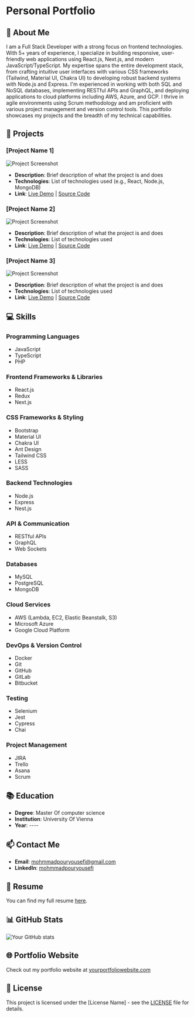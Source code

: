 # Personal Portfolio

## 👋 About Me

I am a Full Stack Developer with a strong focus on frontend technologies. With 5+ years of experience, I specialize in building responsive, user-friendly web applications using React.js, Next.js, and modern JavaScript/TypeScript. My expertise spans the entire development stack, from crafting intuitive user interfaces with various CSS frameworks (Tailwind, Material UI, Chakra UI) to developing robust backend systems with Node.js and Express. I'm experienced in working with both SQL and NoSQL databases, implementing RESTful APIs and GraphQL, and deploying applications to cloud platforms including AWS, Azure, and GCP. I thrive in agile environments using Scrum methodology and am proficient with various project management and version control tools. This portfolio showcases my projects and the breadth of my technical capabilities.

## 🚀 Projects

### [Project Name 1]

![Project Screenshot](link-to-screenshot)

- **Description**: Brief description of what the project is and does
- **Technologies**: List of technologies used (e.g., React, Node.js, MongoDB)
- **Link**: [Live Demo](your-demo-link) | [Source Code](your-repo-link)

### [Project Name 2]

![Project Screenshot](link-to-screenshot)

- **Description**: Brief description of what the project is and does
- **Technologies**: List of technologies used
- **Link**: [Live Demo](your-demo-link) | [Source Code](your-repo-link)

### [Project Name 3]

![Project Screenshot](link-to-screenshot)

- **Description**: Brief description of what the project is and does
- **Technologies**: List of technologies used
- **Link**: [Live Demo](your-demo-link) | [Source Code](your-repo-link)

## 💻 Skills

### Programming Languages

- JavaScript
- TypeScript
- PHP

### Frontend Frameworks & Libraries

- React.js
- Redux
- Next.js

### CSS Frameworks & Styling

- Bootstrap
- Material UI
- Chakra UI
- Ant Design
- Tailwind CSS
- LESS
- SASS

### Backend Technologies

- Node.js
- Express
- Nest.js

### API & Communication

- RESTful APIs
- GraphQL
- Web Sockets

### Databases

- MySQL
- PostgreSQL
- MongoDB

### Cloud Services

- AWS (Lambda, EC2, Elastic Beanstalk, S3)
- Microsoft Azure
- Google Cloud Platform

### DevOps & Version Control

- Docker
- Git
- GitHub
- GitLab
- Bitbucket

### Testing

- Selenium
- Jest
- Cypress
- Chai

### Project Management

- JIRA
- Trello
- Asana
- Scrum

## 📚 Education

- **Degree**: Master Of computer science
- **Institution**: University Of Vienna
- **Year**: ----

## 📫 Contact Me

- **Email**: mohmmadpouryousefi@gmail.com
- **LinkedIn**: [mohmmadpouryousefi](https://www.linkedin.com/in/mohammad-pouryousefi-18382b354/)
<!-- - **Twitter**: [@yourhandle](your-twitter-url)
- **Personal Website**: [yourwebsite.com](your-website-url) -->

## 📄 Resume

You can find my full resume [here](link-to-your-resume).

## 📊 GitHub Stats

![Your GitHub stats](https://github-readme-stats.vercel.app/api?username=mohmmadpouryousefi&show_icons=true&theme=radical)

## 🌐 Portfolio Website

Check out my portfolio website at [yourportfoliowebsite.com](your-portfolio-website-url)

## 📝 License

This project is licensed under the [License Name] - see the [LICENSE](LICENSE) file for details.
